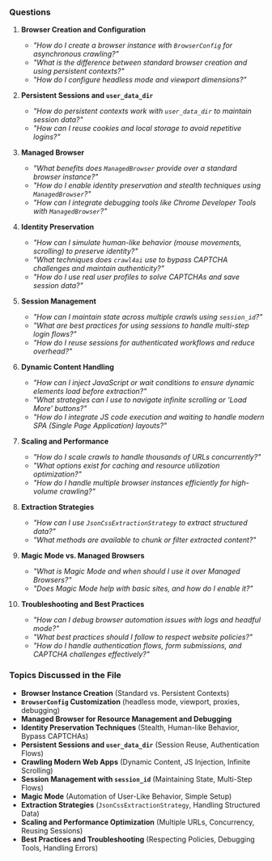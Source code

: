 ### Questions

1. **Browser Creation and Configuration**
   - *"How do I create a browser instance with `BrowserConfig` for asynchronous crawling?"*
   - *"What is the difference between standard browser creation and using persistent contexts?"*
   - *"How do I configure headless mode and viewport dimensions?"*

2. **Persistent Sessions and `user_data_dir`**
   - *"How do persistent contexts work with `user_data_dir` to maintain session data?"*
   - *"How can I reuse cookies and local storage to avoid repetitive logins?"*

3. **Managed Browser**
   - *"What benefits does `ManagedBrowser` provide over a standard browser instance?"*
   - *"How do I enable identity preservation and stealth techniques using `ManagedBrowser`?"*
   - *"How can I integrate debugging tools like Chrome Developer Tools with `ManagedBrowser`?"*

4. **Identity Preservation**
   - *"How can I simulate human-like behavior (mouse movements, scrolling) to preserve identity?"*
   - *"What techniques does `crawl4ai` use to bypass CAPTCHA challenges and maintain authenticity?"*
   - *"How do I use real user profiles to solve CAPTCHAs and save session data?"*

5. **Session Management**
   - *"How can I maintain state across multiple crawls using `session_id`?"*
   - *"What are best practices for using sessions to handle multi-step login flows?"*
   - *"How do I reuse sessions for authenticated workflows and reduce overhead?"*

6. **Dynamic Content Handling**
   - *"How can I inject JavaScript or wait conditions to ensure dynamic elements load before extraction?"*
   - *"What strategies can I use to navigate infinite scrolling or ‘Load More’ buttons?"*
   - *"How do I integrate JS code execution and waiting to handle modern SPA (Single Page Application) layouts?"*

7. **Scaling and Performance**
   - *"How do I scale crawls to handle thousands of URLs concurrently?"*
   - *"What options exist for caching and resource utilization optimization?"*
   - *"How do I handle multiple browser instances efficiently for high-volume crawling?"*

8. **Extraction Strategies**
   - *"How can I use `JsonCssExtractionStrategy` to extract structured data?"*
   - *"What methods are available to chunk or filter extracted content?"*

9. **Magic Mode vs. Managed Browsers**
   - *"What is Magic Mode and when should I use it over Managed Browsers?"*
   - *"Does Magic Mode help with basic sites, and how do I enable it?"*

10. **Troubleshooting and Best Practices**
    - *"How can I debug browser automation issues with logs and headful mode?"*
    - *"What best practices should I follow to respect website policies?"*
    - *"How do I handle authentication flows, form submissions, and CAPTCHA challenges effectively?"*

### Topics Discussed in the File

- **Browser Instance Creation** (Standard vs. Persistent Contexts)  
- **`BrowserConfig` Customization** (headless mode, viewport, proxies, debugging)  
- **Managed Browser for Resource Management and Debugging**  
- **Identity Preservation Techniques** (Stealth, Human-like Behavior, Bypass CAPTCHAs)  
- **Persistent Sessions and `user_data_dir`** (Session Reuse, Authentication Flows)  
- **Crawling Modern Web Apps** (Dynamic Content, JS Injection, Infinite Scrolling)  
- **Session Management with `session_id`** (Maintaining State, Multi-Step Flows)  
- **Magic Mode** (Automation of User-Like Behavior, Simple Setup)  
- **Extraction Strategies** (`JsonCssExtractionStrategy`, Handling Structured Data)  
- **Scaling and Performance Optimization** (Multiple URLs, Concurrency, Reusing Sessions)  
- **Best Practices and Troubleshooting** (Respecting Policies, Debugging Tools, Handling Errors)